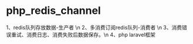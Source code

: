 # php_redis_channel
1、redis队列存放数据-生产者 \n
2、多消费订阅redis队列-消费者 \n
3、消费错误重试、消费日志、消费失败后数据保存。\n
4、php laravel框架
